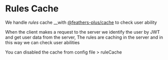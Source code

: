 # Rules Cache

We handle _rules_ cache  __with [@feathers-plus/cache](https://github.com/feathers-plus/cache) to check user ability

When the client makes a request to the server we identify the user by JWT and get user data from the server, The rules are caching in the server and in this way we can check user abilities  
  
You can disabled the cache from config file &gt; ruleCache

  
  


